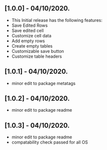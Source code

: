 ## [1.0.0] - 04/10/2020.

* This Initial release has the following features:
* Save Edited Rows
* Save edited cell 
* Customize cell data
* Add empty rows
* Create empty tables
* Customizable save button
* Customize table headers

## [1.0.1] - 04/10/2020.

* minor edit to package metatags

## [1.0.2] - 04/10/2020.

* minor edit to package readme

## [1.0.3] - 04/10/2020.

* minor edit to package readme
* compatability check passed for all OS